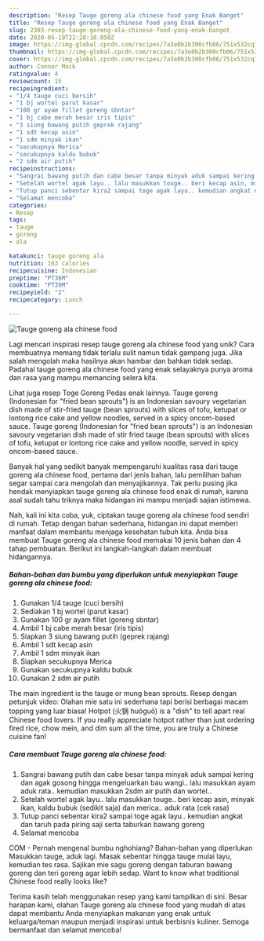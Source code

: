 ```yaml
---
description: "Resep Tauge goreng ala chinese food yang Enak Banget"
title: "Resep Tauge goreng ala chinese food yang Enak Banget"
slug: 2303-resep-tauge-goreng-ala-chinese-food-yang-enak-banget
date: 2020-05-19T22:28:18.050Z
image: https://img-global.cpcdn.com/recipes/7a3e0b2b300cfb06/751x532cq70/tauge-goreng-ala-chinese-food-foto-resep-utama.jpg
thumbnail: https://img-global.cpcdn.com/recipes/7a3e0b2b300cfb06/751x532cq70/tauge-goreng-ala-chinese-food-foto-resep-utama.jpg
cover: https://img-global.cpcdn.com/recipes/7a3e0b2b300cfb06/751x532cq70/tauge-goreng-ala-chinese-food-foto-resep-utama.jpg
author: Connor Mack
ratingvalue: 4
reviewcount: 15
recipeingredient:
- "1/4 tauge cuci bersih"
- "1 bj wortel parut kasar"
- "100 gr ayam fillet goreng sbntar"
- "1 bj cabe merah besar iris tipis"
- "3 siung bawang putih geprek rajang"
- "1 sdt kecap asin"
- "1 sdm minyak ikan"
- "secukupnya Merica"
- "secukupnya kaldu bubuk"
- "2 sdm air putih"
recipeinstructions:
- "Sangrai bawang putih dan cabe besar tanpa minyak aduk sampai kering dan agak gosong hingga mengeluarkan bau wangi.. lalu masukkan ayam aduk rata.. kemudian masukkan 2sdm air putih dan wortel.."
- "Setelah wortel agak layu.. lalu masukkan touge.. beri kecap asin, minyak ikan, kaldu bubuk (sedikit saja) dan merica.. aduk rata (cek rasa)"
- "Tutup panci sebentar kira2 sampai toge agak layu.. kemudian angkat dan taruh pada piring saji serta taburkan bawang goreng"
- "Selamat mencoba"
categories:
- Resep
tags:
- tauge
- goreng
- ala

katakunci: tauge goreng ala 
nutrition: 163 calories
recipecuisine: Indonesian
preptime: "PT36M"
cooktime: "PT39M"
recipeyield: "2"
recipecategory: Lunch

---
```



![Tauge goreng ala chinese food](https://img-global.cpcdn.com/recipes/7a3e0b2b300cfb06/751x532cq70/tauge-goreng-ala-chinese-food-foto-resep-utama.jpg)

Lagi mencari inspirasi resep tauge goreng ala chinese food yang unik? Cara membuatnya memang tidak terlalu sulit namun tidak gampang juga. Jika salah mengolah maka hasilnya akan hambar dan bahkan tidak sedap. Padahal tauge goreng ala chinese food yang enak selayaknya punya aroma dan rasa yang mampu memancing selera kita.

Lihat juga resep Toge Goreng Pedas enak lainnya. Tauge goreng (Indonesian for &#34;fried bean sprouts&#34;) is an Indonesian savoury vegetarian dish made of stir-fried tauge (bean sprouts) with slices of tofu, ketupat or lontong rice cake and yellow noodles, served in a spicy oncom-based sauce. Tauge goreng (Indonesian for &#34;fried bean sprouts&#34;) is an Indonesian savoury vegetarian dish made of stir fried tauge (bean sprouts) with slices of tofu, ketupat or lontong rice cake and yellow noodle, served in spicy oncom-based sauce.

Banyak hal yang sedikit banyak mempengaruhi kualitas rasa dari tauge goreng ala chinese food, pertama dari jenis bahan, lalu pemilihan bahan segar sampai cara mengolah dan menyajikannya. Tak perlu pusing jika hendak menyiapkan tauge goreng ala chinese food enak di rumah, karena asal sudah tahu triknya maka hidangan ini mampu menjadi sajian istimewa.


Nah, kali ini kita coba, yuk, ciptakan tauge goreng ala chinese food sendiri di rumah. Tetap dengan bahan sederhana, hidangan ini dapat memberi manfaat dalam membantu menjaga kesehatan tubuh kita. Anda bisa membuat Tauge goreng ala chinese food memakai 10 jenis bahan dan 4 tahap pembuatan. Berikut ini langkah-langkah dalam membuat hidangannya.

<!--inarticleads1-->

##### Bahan-bahan dan bumbu yang diperlukan untuk menyiapkan Tauge goreng ala chinese food:

1. Gunakan 1/4 tauge (cuci bersih)
1. Sediakan 1 bj wortel (parut kasar)
1. Gunakan 100 gr ayam fillet (goreng sbntar)
1. Ambil 1 bj cabe merah besar (iris tipis)
1. Siapkan 3 siung bawang putih (geprek rajang)
1. Ambil 1 sdt kecap asin
1. Ambil 1 sdm minyak ikan
1. Siapkan secukupnya Merica
1. Gunakan secukupnya kaldu bubuk
1. Gunakan 2 sdm air putih


The main ingredient is the tauge or mung bean sprouts. Resep dengan petunjuk video: Olahan mie satu ini sederhana tapi berisi berbagai macam topping yang luar biasa! Hotpot (火锅 huǒguō) is a &#34;dish&#34; to tell apart real Chinese food lovers. If you really appreciate hotpot rather than just ordering fired rice, chow mein, and dim sum all the time, you are truly a Chinese cuisine fan! 

<!--inarticleads2-->

##### Cara membuat Tauge goreng ala chinese food:

1. Sangrai bawang putih dan cabe besar tanpa minyak aduk sampai kering dan agak gosong hingga mengeluarkan bau wangi.. lalu masukkan ayam aduk rata.. kemudian masukkan 2sdm air putih dan wortel..
1. Setelah wortel agak layu.. lalu masukkan touge.. beri kecap asin, minyak ikan, kaldu bubuk (sedikit saja) dan merica.. aduk rata (cek rasa)
1. Tutup panci sebentar kira2 sampai toge agak layu.. kemudian angkat dan taruh pada piring saji serta taburkan bawang goreng
1. Selamat mencoba


COM - Pernah mengenal bumbu nghohiang? Bahan-bahan yang diperlukan Masukkan tauge, aduk lagi. Masak sebentar hingga tauge mulai layu, kemudian tes rasa. Sajikan mie sagu goreng dengan taburan bawang goreng dan teri goreng agar lebih sedap. Want to know what traditional Chinese food really looks like? 

Terima kasih telah menggunakan resep yang kami tampilkan di sini. Besar harapan kami, olahan Tauge goreng ala chinese food yang mudah di atas dapat membantu Anda menyiapkan makanan yang enak untuk keluarga/teman maupun menjadi inspirasi untuk berbisnis kuliner. Semoga bermanfaat dan selamat mencoba!
